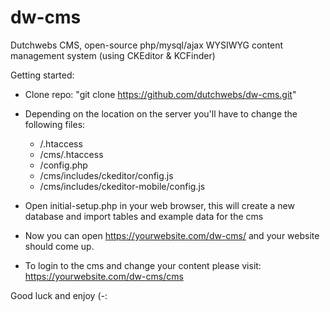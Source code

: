 # dw-cms
Dutchwebs CMS, open-source php/mysql/ajax WYSIWYG content management system (using CKEditor & KCFinder)

Getting started:

- Clone repo: "git clone https://github.com/dutchwebs/dw-cms.git"

- Depending on the location on the server you'll have to change the following files: 
    - /.htaccess
    - /cms/.htaccess
    - /config.php
    - /cms/includes/ckeditor/config.js
    - /cms/includes/ckeditor-mobile/config.js
    
- Open initial-setup.php in your web browser, this will create a new database and import tables and example data for the cms

- Now you can open https://yourwebsite.com/dw-cms/ and your website should come up.

- To login to the cms and change your content please visit: https://yourwebsite.com/dw-cms/cms


Good luck and enjoy (-:
